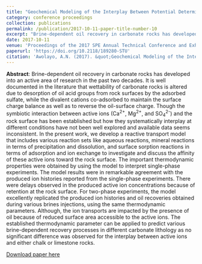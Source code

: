 ```yaml
---
title: "Geochemical Modeling of the Interplay Between Potential Determining Ions During Brine-Dependent Recovery in Carbonate Rocks"
category: conference proceedings
collection: publications
permalink: /publication/2017-10-11-paper-title-number-10
excerpt: "Brine-dependent oil recovery in carbonate rocks has developed into an active area of research in the past two decades. It is well documented in the literature that wettability of carbonate rocks is altered due to desorption of oil acid groups from rock surfaces by the adsorbed sulfate, while the divalent cations co-adsorbed to maintain the surface charge balance as well as to reverse the oil-surface charge. Though the symbiotic interaction between active ions (Ca<sup>2+</sup>, Mg<sup>2+</sup>, and SO<sub>4</sub><sup>2-</sup>) and the rock surface has been established but how they systematically interplay at different conditions have not been well explored and available data seems inconsistent. In the present work, we develop a reactive transport model that includes various reaction sets like aqueous reactions, mineral reactions in terms of precipitation and dissolution, and surface sorption reactions in terms of adsorption and ion exchange to investigate and discuss the affinity of these active ions toward the rock surface."
date: 2017-10-11
venue: 'Proceedings of the 2017 SPE Annual Technical Conference and Exhibition'
paperurl: 'https://doi.org/10.2118/189280-STU'
citation: 'Awolayo, A.N. (2017). &quot;Geochemical Modeling of the Interplay Between Potential Determining Ions During Brine-Dependent Recovery in Carbonate Rocks.&quot; <i>Proceedings of the 2017 SPE Annual Technical Conference and Exhibition, October 9-11, San Antonio, Texas, USA</i>.'
---
```

**Abstract**: Brine-dependent oil recovery in carbonate rocks has developed into an active area of research in the past two decades. It is well documented in the literature that wettability of carbonate rocks is altered due to desorption of oil acid groups from rock surfaces by the adsorbed sulfate, while the divalent cations co-adsorbed to maintain the surface charge balance as well as to reverse the oil-surface charge. Though the symbiotic interaction between active ions (Ca<sup>2+</sup>, Mg<sup>2+</sup>, and SO<sub>4</sub><sup>2-</sup>) and the rock surface has been established but how they systematically interplay at different conditions have not been well explored and available data seems inconsistent. In the present work, we develop a reactive transport model that includes various reaction sets like aqueous reactions, mineral reactions in terms of precipitation and dissolution, and surface sorption reactions in terms of adsorption and ion exchange to investigate and discuss the affinity of these active ions toward the rock surface. The important thermodynamic properties were obtained by using the model to interpret single-phase experiments. The model results were in remarkable agreement with the produced ion histories reported from the single-phase experiments. There were delays observed in the produced active ion concentrations because of retention at the rock surface. For two-phase experiments, the model excellently replicated the produced ion histories and oil recoveries obtained during various brines injections, using the same thermodynamic parameters. Although, the ion transports are impacted by the presence of oil because of reduced surface area accessible to the active ions. The established thermodynamic parameter can be applied to predict various brine-dependent recovery processes in different carbonate lithology as no significant difference was observed for the interplay between active ions and either chalk or limestone rocks.

[Download paper here](https://www.onepetro.org/conference-paper/SPE-189280-STU)

